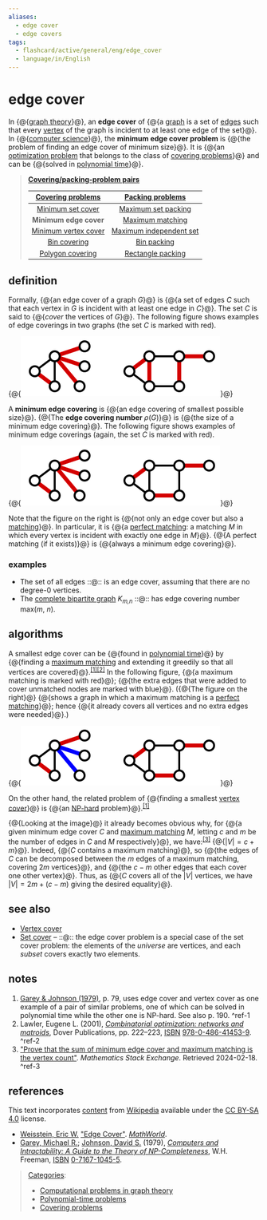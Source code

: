 ```yaml
---
aliases:
  - edge cover
  - edge covers
tags:
  - flashcard/active/general/eng/edge_cover
  - language/in/English
---
```


# edge cover

In {@{[graph theory](graph%20theory.md)}@}, an __edge cover__ of {@{a [graph](graph%20(discrete%20mathematics).md) is a set of [edges](glossary%20of%20graph%20theory.md#edge) such that every [vertex](vertex%20(graph%20theory).md) of the graph is incident to at least one edge of the set}@}. In {@{[computer science](computer%20science.md)}@}, the __minimum edge cover problem__ is {@{the problem of finding an edge cover of minimum size}@}. It is {@{an [optimization problem](optimization%20problem.md) that belongs to the class of [covering problems](covering%20problems.md)}@} and can be {@{solved in [polynomial time](time%20complexity.md#polynomial%20time)}@}. <!--SR:!2025-12-11,272,330!2026-02-17,286,290!2025-12-12,273,330!2025-09-01,190,310!2025-08-30,188,310!2025-09-02,192,310-->

> __[Covering/packing-problem pairs](linear%20programming.md#covering%2Fpacking%20dualities)__
>
> | __[Covering problems](covering%20problems.md)__ | __[Packing problems](packing%20problems.md)__                      |
> |:-----------------------------------------------:|:------------------------------------------------------------------:|
> | [Minimum set cover](set%20cover%20problem.md)   | [Maximum set packing](set%20packing.md)                            |
> | __Minimum edge cover__                          | [Maximum matching](matching%20(graph%20theory).md)                 |
> | [Minimum vertex cover](vertex%20cover.md)       | [Maximum independent set](independent%20set%20(graph%20theory).md) |
> | [Bin covering](bin%20covering%20problem.md)     | [Bin packing](bin%20packing%20problem.md)                          |
> | [Polygon covering](polygon%20covering.md)       | [Rectangle packing](rectangle%20packing.md)                        |
<!-- -->
<!-- | - [v](https://en.wikipedia.org/wiki/Template:Covering/packing-problem%20pairs) <br/> - [t](https://en.wikipedia.org/wiki/Template%20talk:Covering/packing-problem%20pairs) <br/> - [e](https://en.wikipedia.org/wiki/Special:EditPage/Template%3ACovering/packing-problem%20pairs) | -->

## definition

Formally, {@{an edge cover of a graph _G_}@} is {@{a set of edges _C_ such that each vertex in _G_ is incident with at least one edge in _C_}@}. The set _C_ is said to {@{_cover_ the vertices of _G_}@}. The following figure shows examples of edge coverings in two graphs \(the set _C_ is marked with red\). <p> {@{![examples of edge coverings in two graphs](../../archives/Wikimedia%20Commons/Edge-cover.svg)}@} <!--SR:!2025-08-27,186,310!2025-12-14,275,330!2025-12-15,276,330!2026-01-06,293,330-->

A __minimum edge covering__ is {@{an edge covering of smallest possible size}@}. {@{The __edge covering number__ _ρ_\(_G_\)}@} is {@{the size of a minimum edge covering}@}. The following figure shows examples of minimum edge coverings \(again, the set _C_ is marked with red\). <p> {@{![examples of minimum edge coverings](../../archives/Wikimedia%20Commons/Minimum-edge-cover.svg)}@} <!--SR:!2025-12-07,269,330!2025-05-09,99,290!2025-12-11,272,330!2025-06-24,127,290-->

Note that the figure on the right is {@{not only an edge cover but also a [matching](matching%20(graph%20theory).md)}@}. In particular, it is {@{a [perfect matching](perfect%20matching.md): a matching _M_ in which every vertex is incident with exactly one edge in _M_}@}. {@{A perfect matching \(if it exists\)}@} is {@{always a minimum edge covering}@}. <!--SR:!2025-11-30,263,330!2025-07-05,130,290!2025-12-04,267,330!2025-12-02,265,330-->

### examples

- The set of all edges ::@:: is an edge cover, assuming that there are no degree-0 vertices. <!--SR:!2025-12-05,268,330!2025-12-10,272,330-->
- The [complete bipartite graph](complete%20bipartite%20graph.md) _K<sub>m,n</sub>_ ::@:: has edge covering number max\(_m_, _n_\). <!--SR:!2025-09-16,189,310!2025-12-29,286,330-->

## algorithms

A smallest edge cover can be {@{found in [polynomial time](time%20complexity.md#polynomial%20time)}@} by {@{finding a [maximum matching](maximum%20cardinality%20matching.md) and extending it greedily so that all vertices are covered}@}.<sup>[\[1\]](#^ref-1)</sup><sup>[\[2\]](#^ref-2)</sup> In the following figure, {@{a maximum matching is marked with red}@}; {@{the extra edges that were added to cover unmatched nodes are marked with blue}@}. \({@{The figure on the right}@} {@{shows a graph in which a maximum matching is a [perfect matching](perfect%20matching.md)}@}; hence {@{it already covers all vertices and no extra edges were needed}@}.\) <p> {@{![examples of finding a maximum matching on two graphs](../../archives/Wikimedia%20Commons/Minimum-edge-cover-from-maximum-matching.svg)}@} <!--SR:!2025-11-29,263,330!2025-12-21,280,330!2025-12-25,283,330!2025-12-03,266,330!2025-11-25,259,330!2025-08-06,171,310!2025-11-26,260,330!2025-11-27,261,330-->

On the other hand, the related problem of {@{finding a smallest [vertex cover](vertex%20cover.md)}@} is {@{an [NP-hard](NP-hardness.md) problem}@}.<sup>[\[1\]](#^ref-1)</sup> <!--SR:!2025-12-01,264,330!2025-12-13,274,330-->

{@{Looking at the image}@} it already becomes obvious why, for {@{a given minimum edge cover $C$ and [maximum matching](maximum%20cardinality%20matching.md) $M$, letting $c$ and $m$ be the number of edges in $C$ and $M$ respectively}@}, we have:<sup>[\[3\]](#^ref-3)</sup> {@{$|V|=c+m$}@}. Indeed, {@{$C$ contains a maximum matching}@}, so {@{the edges of $C$ can be decomposed between the $m$ edges of a maximum matching, covering $2m$ vertices}@}, and {@{the $c-m$ other edges that each cover one other vertex}@}. Thus, as {@{$C$ covers all of the $|V|$ vertices, we have $|V|=2m+(c-m)$ giving the desired equality}@}. <!--SR:!2025-12-07,269,330!2025-09-05,190,310!2025-12-09,271,330!2025-12-08,270,330!2025-06-01,110,290!2025-11-29,263,330!2025-07-06,134,290-->

## see also

- [Vertex cover](vertex%20cover.md)
- [Set cover](set%20cover%20problem.md) – ::@:: the edge cover problem is a special case of the set cover problem: the elements of the _universe_ are vertices, and each _subset_ covers exactly two elements. <!--SR:!2025-08-15,160,270!2025-12-06,268,330-->

## notes

1. [Garey & Johnson \(1979\)](#CITEREFGareyJohnson1979), p. 79, uses edge cover and vertex cover as one example of a pair of similar problems, one of which can be solved in polynomial time while the other one is NP-hard. See also p. 190. <a id="^ref-1"></a>^ref-1
2. <a id="CITEREFLawler2001"></a> Lawler, Eugene L. \(2001\), [_Combinatorial optimization: networks and matroids_](https://books.google.com/books?id=m4MvtFenVjEC&pg=PA222), Dover Publications, pp. 222–223, [ISBN](ISBN.md) [978-0-486-41453-9](https://en.wikipedia.org/wiki/Special:BookSources/978-0-486-41453-9). <a id="^ref-2"></a>^ref-2
3. ["Prove that the sum of minimum edge cover and maximum matching is the vertex count"](https://math.stackexchange.com/q/2187560). _Mathematics Stack Exchange_. Retrieved 2024-02-18. <a id="^ref-3"></a>^ref-3

## references

This text incorporates [content](https://en.wikipedia.org/wiki/edge_cover) from [Wikipedia](Wikipedia.md) available under the [CC BY-SA 4.0](https://creativecommons.org/licenses/by-sa/4.0/) license.

- <a id="CITEREFWeisstein"></a> [Weisstein, Eric W.](Eric%20W.%20Weisstein.md) ["Edge Cover"](https://mathworld.wolfram.com/EdgeCover.html). _[MathWorld](MathWorld.md)_.
- <a id="CITEREFGareyJohnson1979"></a> [Garey, Michael R.](Michael%20Garey.md); [Johnson, David S.](David%20S.%20Johnson.md) \(1979\), _[Computers and Intractability: A Guide to the Theory of NP-Completeness](Computers%20and%20Intractability.md)_, W.H. Freeman, [ISBN](ISBN.md) [0-7167-1045-5](https://en.wikipedia.org/wiki/Special:BookSources/0-7167-1045-5).

> [Categories](https://en.wikipedia.org/wiki/Help:Category):
>
> - [Computational problems in graph theory](https://en.wikipedia.org/wiki/Category:Computational%20problems%20in%20graph%20theory)
> - [Polynomial-time problems](https://en.wikipedia.org/wiki/Category:Polynomial-time%20problems)
> - [Covering problems](https://en.wikipedia.org/wiki/Category:Covering%20problems)
